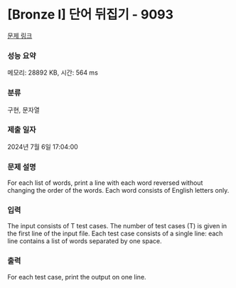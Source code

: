 # [Bronze I] 단어 뒤집기 - 9093 

[문제 링크](https://www.acmicpc.net/problem/9093) 

### 성능 요약

메모리: 28892 KB, 시간: 564 ms

### 분류

구현, 문자열

### 제출 일자

2024년 7월 6일 17:04:00

### 문제 설명

<p>For each list of words, print a line with each word reversed without changing the order of the words. Each word consists of English letters only.</p>

### 입력 

 <p>The input consists of T test cases. The number of test cases (T) is given in the first line of the input file. Each test case consists of a single line: each line contains a list of words separated by one space.</p>

### 출력 

 <p>For each test case, print the output on one line.</p>

